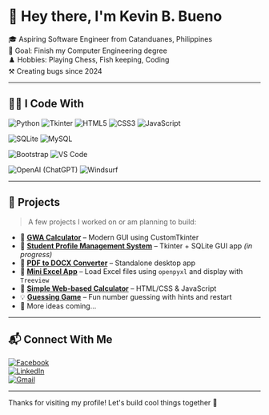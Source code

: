 # 👋 Hey there, I'm Kevin B. Bueno

🎓 Aspiring Software Engineer from Catanduanes, Philippines  
🎯 Goal: Finish my Computer Engineering degree  
♟️ Hobbies: Playing Chess, Fish keeping, Coding   
⚒️ Creating bugs since 2024

---

## 👨‍💻 I Code With


![Python](https://img.shields.io/badge/Python-3776AB?style=for-the-badge&logo=python&logoColor=white)
![Tkinter](https://img.shields.io/badge/Tkinter-FFB200?style=for-the-badge&logo=python&logoColor=white)
![HTML5](https://img.shields.io/badge/HTML5-E34F26?style=for-the-badge&logo=html5&logoColor=white)
![CSS3](https://img.shields.io/badge/CSS3-1572B6?style=for-the-badge&logo=css3&logoColor=white)
![JavaScript](https://img.shields.io/badge/JavaScript-F7DF1E?style=for-the-badge&logo=javascript&logoColor=black)

![SQLite](https://img.shields.io/badge/SQLite-003B57?style=for-the-badge&logo=sqlite&logoColor=white)
![MySQL](https://img.shields.io/badge/MySQL-4479A1?style=for-the-badge&logo=mysql&logoColor=white)

![Bootstrap](https://img.shields.io/badge/Bootstrap-7952B3?style=for-the-badge&logo=bootstrap&logoColor=white)
![VS Code](https://img.shields.io/badge/Visual%20Studio%20Code-0078D7?style=for-the-badge&logo=visualstudiocode&logoColor=white)

![OpenAI (ChatGPT)](https://img.shields.io/badge/ChatGPT-1A1F2E?style=for-the-badge&logo=openai&logoColor=white)
![Windsurf](https://img.shields.io/badge/Windsurf-00BFFF?style=for-the-badge&logo=waves&logoColor=white)


---

## 📌 Projects

> A few projects I worked on or am planning to build:

- 🎫 [**GWA Calculator**](https://github.com/KevzBueno101/GWA-Calculator) – Modern GUI using CustomTkinter
- 📝 [**Student Profile Management System**](https://github.com/KevzBueno101/SPMS) – Tkinter + SQLite GUI app  _(in progress)_
- 📰 [**PDF to DOCX Converter**](https://github.com/KevzBueno101/PDF-DOCX-Converter) – Standalone desktop app
- 📓 [**Mini Excel App**](https://github.com/KevzBueno101/Mini-Excel-App) – Load Excel files using `openpyxl` and display with `Treeview`
- 🧮 [**Simple Web-based Calculator**](https://github.com/KevzBueno101/Calculator) – HTML/CSS & JavaScript
- 💡 [**Guessing Game**](https://github.com/KevzBueno101/My-1st-game) – Fun number guessing with hints and restart
- 🧪 More ideas coming...

---

## 📬 Connect With Me

[![Facebook](https://img.shields.io/badge/Facebook-1877F2?style=for-the-badge&logo=facebook&logoColor=white)](https://www.facebook.com/kevin.barias.5)  
[![LinkedIn](https://img.shields.io/badge/LinkedIn-0A66C2?style=for-the-badge&logo=linkedin&logoColor=white)](https://www.linkedin.com/in/kevin-barias-bueno)  
[![Gmail](https://img.shields.io/badge/Gmail-D14836?style=for-the-badge&logo=gmail&logoColor=white)](mailto:kevinbarias03@gmail.com)

---

Thanks for visiting my profile! Let's build cool things together 🚀
